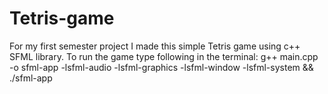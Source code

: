 # Tetris-game
For my first semester project I made this simple Tetris game using c++ SFML library.
To run the game type following in the terminal: 
g++ main.cpp -o sfml-app -lsfml-audio -lsfml-graphics -lsfml-window -lsfml-system && ./sfml-app 
